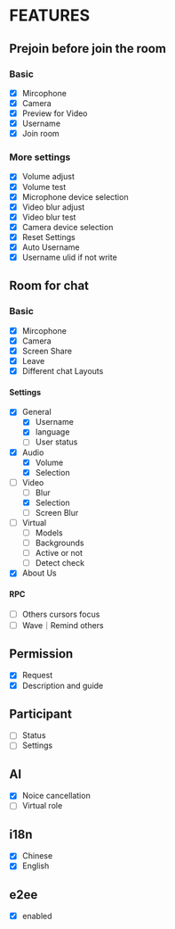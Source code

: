 # FEATURES

## Prejoin before join the room

###  Basic

- [x] Mircophone
- [x] Camera
- [x] Preview for Video
- [x] Username
- [x] Join room

### More settings

- [x] Volume adjust
- [x] Volume test
- [x] Microphone device selection
- [x] Video blur adjust
- [x] Video blur test
- [x] Camera device selection
- [x] Reset Settings
- [x] Auto Username
- [x] Username ulid if not write

## Room for chat

### Basic

- [x] Mircophone
- [x] Camera
- [x] Screen Share
- [x] Leave
- [x] Different chat Layouts

#### Settings

- [x] General
  - [x] Username
  - [x] language
  - [ ] User status
- [x] Audio
  - [x] Volume
  - [x] Selection
- [ ] Video
  - [ ] Blur
  - [x] Selection
  - [ ] Screen Blur
- [ ] Virtual
  - [ ] Models
  - [ ] Backgrounds
  - [ ] Active or not
  - [ ] Detect check
- [x] About Us

#### RPC

- [ ] Others cursors focus
- [ ] Wave｜Remind others

## Permission 

- [x] Request
- [x] Description and guide

## Participant

- [ ] Status
- [ ] Settings

## AI

- [x] Noice cancellation
- [ ] Virtual role

## i18n

- [x] Chinese
- [x] English

## e2ee

- [x] enabled